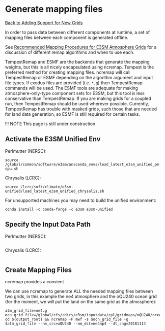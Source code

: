 # Generate mapping files

[Back to Adding Support for New Grids](../adding-grid-support-step-by-step-guide.md)

In order to pass data between different components at runtime, a set of mapping files between each component is generated offline.

See [Recommended Mapping Procedures for E3SM Atmosphere Grids](https://acme-climate.atlassian.net/wiki/spaces/DOC/pages/178848194/Recommended+Mapping+Procedures+for+E3SM+Atmosphere+Grids) for a discussion of different remap algorithms and when to use each.

TempestRemap and ESMF are the backends that generate the mapping weights, but this is all nicely encapsulated using ncremap. Tempest is the preferred method for creating mapping files. ncremap will call TempestRemap or ESMF depending on the algorithm argument and input file types. If exodus files are provided (i.e. `*.g`) then TempestRemap commands will be used. The ESMF tools are adequate for making atmosphere-only-type component sets for E3SM, but this tool is less conservative than TempestRemap. If you are making grids for a coupled run, then TempestRemap should be used wherever possible. Currently, TempestRemap has trouble with masked grids, such those that are needed for land data generation, so ESMF is still required for certain tasks.

!!! NOTE
    This page is still under construction

## Activate the E3SM Unified Env

Perlmutter (NERSC):

```shell
source /global/common/software/e3sm/anaconda_envs/load_latest_e3sm_unified_pm-cpu.sh
```

Chrysalis (LCRC):

```shell
source /lcrc/soft/climate/e3sm-unified/load_latest_e3sm_unified_chrysalis.sh
```

For unsupported machines you may need to build the unified environment:

```shell
conda install -c conda-forge -c e3sm e3sm-unified
```

## Specify the Input Data Path

Perlmutter (NERSC):

```shell
```

Chrysalis (LCRC):

```shell
```

## Create Mapping Files

ncremap provides a convient 

We can use ncremap to generate ALL the needed mapping files between two grids, in this example the ne4 atmosphere and the oQU240 ocean grid (for the moment, we will put the land on the same grid as the atmosphere):

```shell
atm_grid_file=ne4.g
ocn_grid_file=/global/cfs/cdirs/e3sm/inputdata/cpl/gridmaps/oQU240/ocean.QU.240km.scrip.151209.nc
cd ${output_root} && ncremap -P mwf -s $ocn_grid_file -g $atm_grid_file --nm_src=oQU240 --nm_dst=ne4np4 --dt_sng=20181114
```
